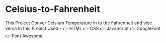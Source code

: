 # Celsius-to-Fahrenheit

This Project Conver Celsium Temperature in to the Fahrenheit and vice versa
In this Project Used - 
👉 HTML 
👉 CSS 
👉 JavaScript 
👉 GoogleFont 
👉 Font Awesome
